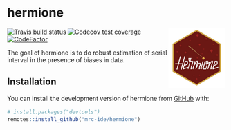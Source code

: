 
<!-- README.md is generated from README.Rmd. Please edit that file -->

# hermione

<img src='man/figures/hermione_logo.png' align="right" height="138.5" />

<!-- badges: start -->

[![Travis build
status](https://travis-ci.org/mrc-ide/hermione.svg?branch=master)](https://travis-ci.org/mrc-ide/hermione)
[![Codecov test
coverage](https://codecov.io/gh/mrc-ide/hermione/branch/master/graph/badge.svg)](https://codecov.io/gh/mrc-ide/hermione?branch=master)
[![CodeFactor](https://www.codefactor.io/repository/github/mrc-ide/hermione/badge)](https://www.codefactor.io/repository/github/mrc-ide/hermione)
<!-- badges: end -->

The goal of hermione is to do robust estimation of serial interval in
the presence of biases in data.

## Installation

You can install the development version of hermione from
[GitHub](https://github.com/) with:

``` r
# install.packages("devtools")
remotes::install_github("mrc-ide/hermione")
```
